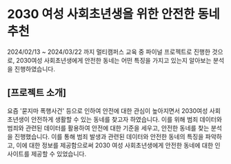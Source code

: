 # 2030 여성 사회초년생을 위한 안전한 동네 추천
 2024/02/13 ~ 2024/03/22 까지 멀티캠퍼스 교육 중 파이널 프로젝트로 진행한 것으로, 2030여성 사회초년생에게 안전한 동네는 어떤 특징을 가지고 있는지 알아보는 분석을 진행하였습니다.

## [프로젝트 소개]
 요즘 '묻지마 폭행사건' 등으로 인하여 안전에 대한 관심이 높아지면서 2030여성 사회초년생이 안전하게 생활할 수 있는 동네를 찾고자 하였습니다. 이를 위해 범죄 데이터와 범죄와 관련된 데이터를 활용하여 안전에 대한 기준을 세우고, 안전한 동네를 찾는 분석을 진행했습니다. 이를 통해 범죄 발생과 관련된 데이터와 안전한 동네의 특징을 파악하고, 이에 대한 정보를 제공함으로써 2030 여성 사회초년생에게 안전한 동네에 대한 인사이트를 제공할 수 있었습니다.
